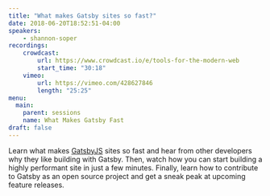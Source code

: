 ```yaml
---
title: "What makes Gatsby sites so fast?"
date: 2018-06-20T18:52:51-04:00
speakers:
    - shannon-soper
recordings:
    crowdcast:
        url: https://www.crowdcast.io/e/tools-for-the-modern-web
        start_time: "30:18"
    vimeo:
        url: https://vimeo.com/428627846
        length: "25:25"
menu:
  main:
    parent: sessions
    name: What Makes Gatsby Fast
draft: false
---
```


Learn what makes [GatsbyJS](https://www.gatsbyjs.org/) sites so fast and hear from other developers why they like building with Gatsby. Then, watch how you can start building a highly performant site in just a few minutes. Finally, learn how to contribute to Gatsby as an open source project and get a sneak peak at upcoming feature releases.